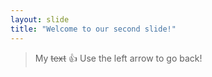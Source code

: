```yaml
---
layout: slide
title: "Welcome to our second slide!"
---
```

>My ~~text~~ :+1:
Use the left arrow to go back!
